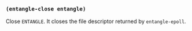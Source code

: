 
### `(entangle-close entangle)`

Close `ENTANGLE`. It closes the file descriptor returned by
`entangle-epoll`.
